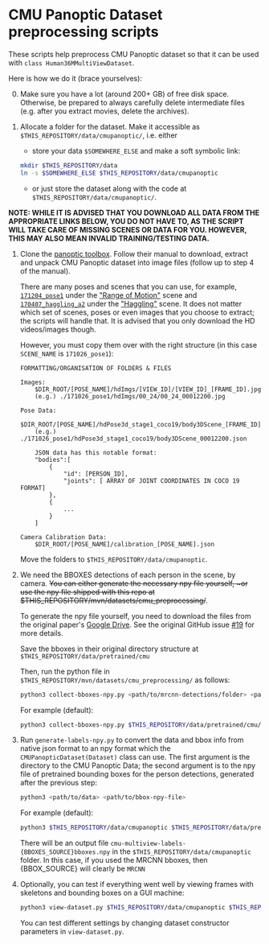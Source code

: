 CMU Panoptic Dataset preprocessing scripts
=======

These scripts help preprocess CMU Panoptic dataset so that it can be used with `class Human36MMultiViewDataset`.

Here is how we do it (brace yourselves):

0. Make sure you have a lot (around 200+ GB) of free disk space. Otherwise, be prepared to always carefully delete intermediate files (e.g. after you extract movies, delete the archives).

1. Allocate a folder for the dataset. Make it accessible as `$THIS_REPOSITORY/data/cmupanoptic/`, i.e. either

    * store your data `$SOMEWHERE_ELSE` and make a soft symbolic link:
    ```bash
    mkdir $THIS_REPOSITORY/data
    ln -s $SOMEWHERE_ELSE $THIS_REPOSITORY/data/cmupanoptic
    ```
    * or just store the dataset along with the code at `$THIS_REPOSITORY/data/cmupanoptic/`.

__NOTE: WHILE IT IS ADVISED THAT YOU DOWNLOAD ALL DATA FROM THE APPROPRIATE LINKS BELOW, YOU DO NOT HAVE TO, AS THE SCRIPT WILL TAKE CARE OF MISSING SCENES OR DATA FOR YOU. HOWEVER, THIS MAY ALSO MEAN INVALID TRAINING/TESTING DATA.__

1. Clone the [panoptic toolbox](https://github.com/CMU-Perceptual-Computing-Lab/panoptic-toolbox). Follow their manual to download, extract and unpack CMU Panoptic dataset into image files (follow up to step 4 of the manual). 

    There are many poses and scenes that you can use, for example, [`171204_pose1`](http://domedb.perception.cs.cmu.edu/171204_pose1.html) under the ["Range of Motion"](http://domedb.perception.cs.cmu.edu/range_of_motion.html) scene and [`170407_haggling_a2`](http://domedb.perception.cs.cmu.edu/170407_haggling_a2.html) under the ["Haggling"](http://domedb.perception.cs.cmu.edu/haggling.html) scene. It does not matter which set of scenes, poses or even images that you choose to extract; the scripts will handle that. It is advised that you only download the HD videos/images though.

    However, you must copy them over with the right structure (in this case `SCENE_NAME` is `171026_pose1`):
    ```
    FORMATTING/ORGANISATION OF FOLDERS & FILES

    Images:
        $DIR_ROOT/[POSE_NAME]/hdImgs/[VIEW_ID]/[VIEW_ID]_[FRAME_ID].jpg
        (e.g.) ./171026_pose1/hdImgs/00_24/00_24_00012200.jpg

    Pose Data:
        $DIR_ROOT/[POSE_NAME]/hdPose3d_stage1_coco19/body3DScene_[FRAME_ID].jpg
        (e.g.) ./171026_pose1/hdPose3d_stage1_coco19/body3DScene_00012200.json

        JSON data has this notable format:
        "bodies":[
            {
                "id": [PERSON_ID],
                "joints": [ ARRAY OF JOINT COORDINATES IN COCO 19 FORMAT]
            },
            {
                ...
            }
        ] 

    Camera Calibration Data:
        $DIR_ROOT/[POSE_NAME]/calibration_[POSE_NAME].json
    ```

    Move the folders to `$THIS_REPOSITORY/data/cmupanoptic`.

2. We need the BBOXES detections of each person in the scene, by camera. ~~You can either generate the necessary npy file yourself, ~or use the npy file shipped with this repo at $THIS_REPOSITORY/mvn/datasets/cmu_preprocessing/~~.

    To generate the npy file yourself, you need to download the files from the original paper's [Google Drive](https://drive.google.com/drive/folders/1Nf2XPjHR4rw7-nESrrcoI8rMmdJmuxqX). See the original GitHub issue [#19](https://github.com/karfly/learnable-triangulation-pytorch/issues/19#issuecomment-545993330) for more details.

    Save the bboxes in their original directory structure at `$THIS_REPOSITORY/data/pretrained/cmu`

    Then, run the python file in `$THIS_REPOSITORY/mvn/datasets/cmu_preprocessing/` as follows:

    ```bash
    python3 collect-bboxes-npy.py <path/to/mrcnn-detections/folder> <path/to/output/file>
    ```

    For example (default):

    ```bash
    python3 collect-bboxes-npy.py $THIS_REPOSITORY/data/pretrained/cmu/mrcnn-detections $THIS_REPOSITORY/mvn/datasets/cmu_preprocessing
    ```

3. Run `generate-labels-npy.py` to convert the data and bbox info from native json format to an npy format which the `CMUPanopticDataset(Dataset)` class can use. The first argument is the directory to the CMU Panoptic Data; the second argument is to the npy file of pretrained bounding boxes for the person detections, generated after the previous step:

    ```bash
    python3 <path/to/data> <path/to/bbox-npy-file>
    ```

    For example (default):

    ```bash
    python3 $THIS_REPOSITORY/data/cmupanoptic $THIS_REPOSITORY/data/pretrained/cmu
    ```

    There will be an output file `cmu-multiview-labels-{BBOXES_SOURCE}bboxes.npy` in the `$THIS_REPOSITORY/data/cmupanoptic` folder. In this case, if you used the MRCNN bboxes, then {BBOX_SOURCE} will clearly be `MRCNN`
 
1. Optionally, you can test if everything went well by viewing frames with skeletons and bounding boxes on a GUI machine:

    ```bash
    python3 view-dataset.py $THIS_REPOSITORY/data/cmupanoptic $THIS_REPOSITORY/data/cmupanoptic/extra/cmu-multiview-labels-{BBOXES_SOURCE}.npy [<start-sample-number> [<samples-per-step>]]`
    ```

    You can test different settings by changing dataset constructor parameters in `view-dataset.py`.
